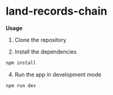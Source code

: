 # land-records-chain

**Usage**

1. Clone the repository

2. Install the dependencies

```bash
npm install

```

4. Run the app in development mode

```bash
npm run dev

```
